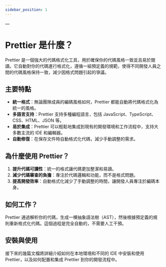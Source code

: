 ```yaml
---
sidebar_position: 1
---
```


—

# Prettier 是什麼？

Prettier 是一個強大的代碼格式化工具，用於確保你的代碼風格一致並且易於閱讀。它自動對你的代碼進行格式化，遵循一組預定義的規範，使得不同開發人員之間的代碼風格保持一致，減少因格式問題引起的爭議。

## 主要特點

- **統一格式**：無論團隊成員的編碼風格如何，Prettier 都能自動將代碼格式化為統一的風格。
- **多語言支持**：Prettier 支持多種編程語言，包括 JavaScript、TypeScript、CSS、HTML、JSON 等。
- **易於集成**：Prettier 可以輕鬆地集成到現有的開發環境和工作流程中，支持大多數主流的 IDE 和編輯器。
- **自動修復**：在保存文件時自動格式化代碼，減少手動調整的需求。

## 為什麼使用 Prettier？

1. **提升代碼可讀性**：統一的格式讓代碼更加整潔和易讀。
2. **減少代碼審查的負擔**：專注於代碼邏輯和功能，而不是格式問題。
3. **提高開發效率**：自動格式化減少了手動調整的時間，讓開發人員專注於編碼本身。

## 如何工作？

Prettier 通過解析你的代碼，生成一棵抽象語法樹（AST），然後根據預定義的規則重新格式化代碼。這個過程是完全自動的，不需要人工干預。

## 安裝與使用

接下來的幾篇文檔將詳細介紹如何在本地環境和不同的 IDE 中安裝和使用 Prettier，以及如何配置和集成 Prettier 到你的開發流程中。